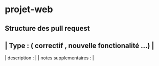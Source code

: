 # projet-web

Structure des pull request
-
| Type : ( correctif , nouvelle fonctionalité ...) |
-
| description :                                    |
| notes supplementaires :                          |
